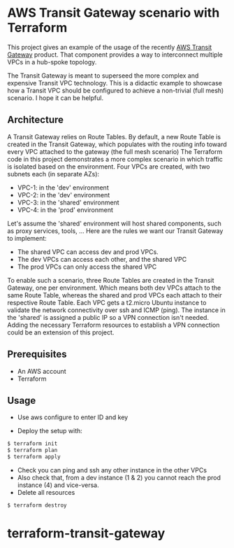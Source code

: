 AWS Transit Gateway scenario with Terraform
===========================================

This project gives an example of the usage of the recently  [AWS Transit Gateway](https://aws.amazon.com/transit-gateway/) product. That component provides a way to interconnect multiple VPCs in a hub-spoke topology.

The Transit Gateway is meant to superseed the more complex and expensive Transit VPC technology. This is a didactic example to showcase how a Transit VPC should be configured to achieve a non-trivial (full mesh) scenario. I hope it can be helpful.

Architecture
------------

A Transit Gateway relies on Route Tables. By default, a new Route Table is created in the Transit Gateway, which populates with the routing info toward every VPC attached to the gateway (the full mesh scenario)
The Terraform code in this project demonstrates a more complex scenario in which traffic is isolated based on the environment. Four VPCs are created, with two subnets each (in separate AZs):
* VPC-1: in the 'dev' environment
* VPC-2: in the 'dev' environment
* VPC-3: in the 'shared' environment
* VPC-4: in the 'prod' environment

Let's assume the 'shared' environment will host shared components, such as proxy services, tools, ... Here are the rules we want our Transit Gateway to implement:
* The shared VPC can access dev and prod VPCs.
* The dev VPCs can access each other, and the shared VPC
* The prod VPCs can only access the shared VPC

To enable such a scenario, three Route Tables are created in the Transit Gateway, one per environment. Which means both dev VPCs attach to the same Route Table, whereas the shared and prod VPCs each attach to their respective Route Table. Each VPC gets a t2.micro Ubuntu instance to validate the network connectivity over ssh and ICMP (ping). The instance in the 'shared' is assigned a public IP so a VPN connection isn't needed. Adding the necessary Terraform resources to establish a VPN connection could be an extension of this project.

Prerequisites
-------------

* An AWS account
* Terraform


Usage
-----
* Use aws configure to enter ID and  key 

* Deploy the setup with:
```sh
$ terraform init
$ terraform plan
$ terraform apply
```

* Check you can ping and ssh any other instance in the other VPCs
* Also check that, from a dev instance (1 & 2) you cannot reach the prod instance (4) and vice-versa.
* Delete all resources
```sh
$ terraform destroy
```
# terraform-transit-gateway
